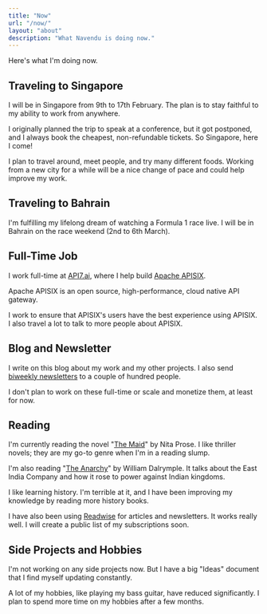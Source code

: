 ```yaml
---
title: "Now"
url: "/now/"
layout: "about"
description: "What Navendu is doing now."
---
```


Here's what I'm doing now.

## Traveling to Singapore

I will be in Singapore from 9th to 17th February. The plan is to stay faithful to my ability to work from anywhere.

I originally planned the trip to speak at a conference, but it got postponed, and I always book the cheapest, non-refundable tickets. So Singapore, here I come!

I plan to travel around, meet people, and try many different foods. Working from a new city for a while will be a nice change of pace and could help improve my work.

## Traveling to Bahrain

I'm fulfilling my lifelong dream of watching a Formula 1 race live. I will be in Bahrain on the race weekend (2nd to 6th March).

## Full-Time Job

I work full-time at [API7.ai](https://api7.ai/), where I help build [Apache APISIX](https://apisix.apache.org/).

Apache APISIX is an open source, high-performance, cloud native API gateway.

I work to ensure that APISIX's users have the best experience using APISIX. I also travel a lot to talk to more people about APISIX.

## Blog and Newsletter

I write on this blog about my work and my other projects. I also send [biweekly newsletters](/subscribe/) to a couple of hundred people.

I don't plan to work on these full-time or scale and monetize them, at least for now.

## Reading

I'm currently reading the novel "[The Maid](https://www.goodreads.com/book/show/60040418-the-maid)" by Nita Prose. I like thriller novels; they are my go-to genre when I'm in a reading slump.

I'm also reading "[The Anarchy](https://www.goodreads.com/book/show/42972023-the-anarchy)" by William Dalrymple. It talks about the East India Company and how it rose to power against Indian kingdoms.

I like learning history. I'm terrible at it, and I have been improving my knowledge by reading more history books.

I have also been using [Readwise](https://readwise.io/i/navendu4) for articles and newsletters. It works really well. I will create a public list of my subscriptions soon.

## Side Projects and Hobbies

I'm not working on any side projects now. But I have a big "Ideas" document that I find myself updating constantly.

A lot of my hobbies, like playing my bass guitar, have reduced significantly. I plan to spend more time on my hobbies after a few months.
